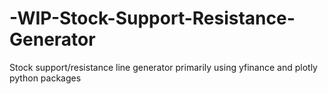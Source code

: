 # -WIP-Stock-Support-Resistance-Generator
Stock support/resistance line generator primarily using yfinance and plotly python packages
